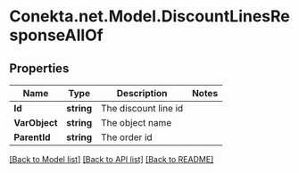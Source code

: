 # Conekta.net.Model.DiscountLinesResponseAllOf

## Properties

Name | Type | Description | Notes
------------ | ------------- | ------------- | -------------
**Id** | **string** | The discount line id | 
**VarObject** | **string** | The object name | 
**ParentId** | **string** | The order id | 

[[Back to Model list]](../README.md#documentation-for-models) [[Back to API list]](../README.md#documentation-for-api-endpoints) [[Back to README]](../README.md)

